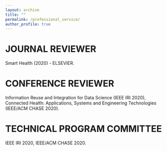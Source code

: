 ```yaml
---
layout: archive
title: ""
permalink: /professional_service/
author_profile: true
---
```


JOURNAL REVIEWER
======
Smart Health (2020) - ELSEVIER.

CONFERENCE REVIEWER
======
Information Reuse and Integration for Data Science (IEEE IRI 2020), Connected Health: Applications, Systems and Engineering Technologies (IEEE/ACM CHASE 2020).

TECHNICAL PROGRAM COMMITTEE
======
IEEE IRI 2020, IEEE/ACM CHASE 2020.
